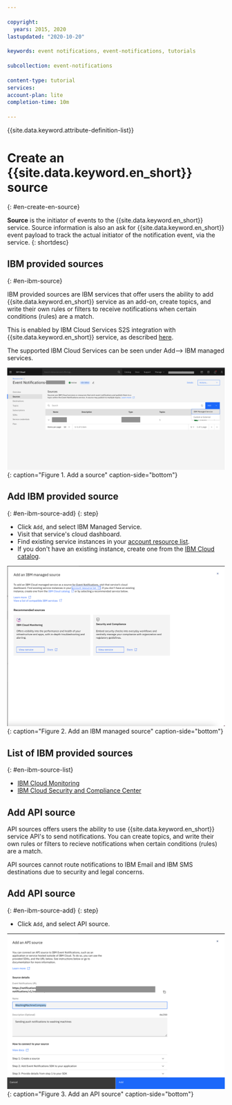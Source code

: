 ```yaml
---

copyright:
  years: 2015, 2020
lastupdated: "2020-10-20"

keywords: event notifications, event-notifications, tutorials

subcollection: event-notifications

content-type: tutorial
services:
account-plan: lite
completion-time: 10m

---
```


{{site.data.keyword.attribute-definition-list}}

# Create an {{site.data.keyword.en_short}} source
{: #en-create-en-source}

**Source** is the initiator of events to the {{site.data.keyword.en_short}} service. Source information is also an ask for {{site.data.keyword.en_short}} event payload to track the actual initiator of the notification event, via the service.
{: shortdesc}


## IBM provided sources
{: #en-ibm-source}

IBM provided sources are IBM services that offer users the ability to add {{site.data.keyword.en_short}} service as an add-on, create topics, and write their own rules or filters to receive notifications when certain conditions (rules) are a match.

This is enabled by IBM Cloud Services S2S integration with {{site.data.keyword.en_short}} service, as described
[here](https://pages.github.ibm.com/Notification-Hub/planning/internal-adopters/onboarding-procedure.html).

The supported IBM Cloud Services can be seen under Add--> IBM managed services.


![Add a source](images/en-source1.png "Source"){: caption="Figure 1. Add a source" caption-side="bottom"}

## Add IBM provided source
{: #en-ibm-source-add}
{: step}
- Click `Add`, and select IBM Managed Service.
- Visit that service's cloud dashboard.
- Find existing service instances in your [account resource list](https://cloud.ibm.com/resources).
- If you don't have an existing instance, create one from the [IBM Cloud catalog](https://cloud.ibm.com/catalog).

![Add topic details](images/en-source2.png "Source"){: caption="Figure 2. Add an IBM managed source" caption-side="bottom"}


## List of IBM provided sources
{: #en-ibm-source-list}

- [IBM Cloud Monitoring](https://cloud.ibm.com/catalog/services/ibm-cloud-monitoring?callback=%2Fobserve%2Fmonitoring%2Fcreate)
- [IBM Cloud Security and Compliance Center](https://www.ibm.com/cloud/blog/announcements/ibm-cloud-security-and-compliance-center-is-now-integrated-with-event-notifications)

## Add API source
API sources offers users the ability to use {{site.data.keyword.en_short}} service API's to send notifications.
You can create topics, and write their own rules or filters to recieve notifications when certain conditions (rules) are a match.

API sources cannot route notifications to IBM Email and IBM SMS destinations due to security and legal concerns.

## Add API source
{: #en-ibm-source-add}
{: step}
- Click `Add`, and select API source.

![Add topic details](images/en-source3.png "Source"){: caption="Figure 3. Add an API source" caption-side="bottom"}
